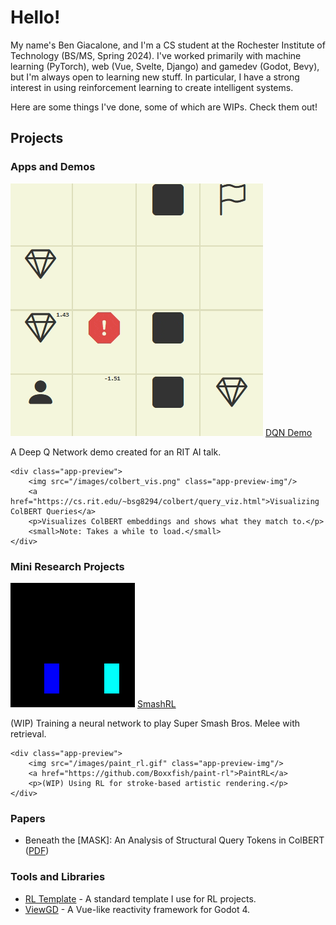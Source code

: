 # Hello!

My name's Ben Giacalone, and I'm a CS student at the Rochester Institute of Technology (BS/MS, Spring 2024). I've worked primarily with machine learning (PyTorch), web (Vue, Svelte, Django) and gamedev (Godot, Bevy), but I'm always open to learning new stuff. In particular, I have a strong interest in using reinforcement learning to create intelligent systems. 

Here are some things I've done, some of which are WIPs. Check them out!

## Projects

### Apps and Demos

<div class="app-previews">
    <div class="app-preview">
        <img src="/images/dqn_demo.gif" class="app-preview-img"/>
        <a href="https://cs.rit.edu/~bsg8294/dqn-demo">DQN Demo</a>
        <p>A Deep Q Network demo created for an RIT AI talk.</p>
    </div>
    
    <div class="app-preview">
        <img src="/images/colbert_vis.png" class="app-preview-img"/>
        <a href="https://cs.rit.edu/~bsg8294/colbert/query_viz.html">Visualizing ColBERT Queries</a>
        <p>Visualizes ColBERT embeddings and shows what they match to.</p>
        <small>Note: Takes a while to load.</small>
    </div>
</div>

### Mini Research Projects

<div class="app-previews">
    <div class="app-preview">
        <img src="/images/smash_rl.gif" class="app-preview-img"/>
        <a href="https://github.com/Boxxfish/smash-rl">SmashRL</a>
        <p>(WIP) Training a neural network to play Super Smash Bros. Melee with retrieval.</p>
    </div>

    <div class="app-preview">
        <img src="/images/paint_rl.gif" class="app-preview-img"/>
        <a href="https://github.com/Boxxfish/paint-rl">PaintRL</a>
        <p>(WIP) Using RL for stroke-based artistic rendering.</p>
    </div>
</div>

### Papers
- Beneath the [MASK]: An Analysis of Structural Query Tokens in ColBERT ([PDF](./papers/colbert_mask_paper.pdf))

### Tools and Libraries

- [RL Template](https://github.com/Boxxfish/rl-template) - A standard template I use for RL projects.
- [ViewGD](https://github.com/Boxxfish/viewgd) - A Vue-like reactivity framework for Godot 4.